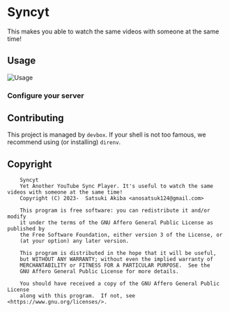 # Syncyt

This makes you able to watch the same videos with someone at the same time! 

## Usage

![Usage](docs/Usage.gif)

### Configure your server

## Contributing

This project is managed by `devbox`. If your shell is not too famous, we recommend using (or installing) `direnv`.

## Copyright

```
    Syncyt
    Yet Another YouTube Sync Player. It's useful to watch the same videos with someone at the same time! 
    Copyright (C) 2023-  Satsuki Akiba <anosatsuk124@gmail.com>

    This program is free software: you can redistribute it and/or modify
    it under the terms of the GNU Affero General Public License as published by
    the Free Software Foundation, either version 3 of the License, or
    (at your option) any later version.

    This program is distributed in the hope that it will be useful,
    but WITHOUT ANY WARRANTY; without even the implied warranty of
    MERCHANTABILITY or FITNESS FOR A PARTICULAR PURPOSE.  See the
    GNU Affero General Public License for more details.

    You should have received a copy of the GNU Affero General Public License
    along with this program.  If not, see <https://www.gnu.org/licenses/>.
```
